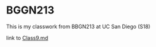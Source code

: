 # BGGN213

This is my classwork from BBGN213 at UC San Diego (S18)  

link to [Class9.md](https://github.com/lovongoc/BGGN213/blob/master/Class9/Class9.md)
